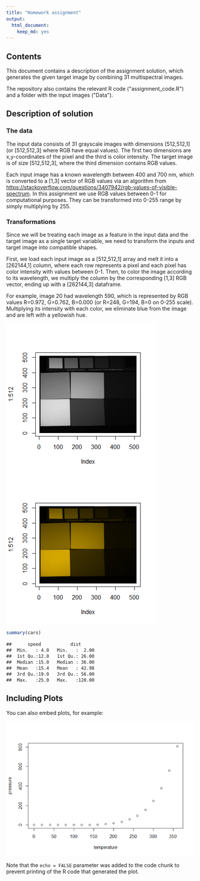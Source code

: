 ```yaml
---
title: "Homework assignment"
output: 
  html_document: 
    keep_md: yes
---
```




## Contents 

This document contains a description of the assignment solution, which generates the given target image by combining 31 multispectral images.

The repository also contains the relevant R code ("assignment_code.R") and a folder with the input images ("Data").

## Description of solution

### The data

The input data consists of 31 grayscale images with dimensions [512,512,1] (or [512,512,3] where RGB have equal values). The first two dimensions are x,y-coordinates of the pixel and the third is color intensity. The target image is of size [512,512,3], where the third dimension contains RGB values.

Each input image has a known wavelength between 400 and 700 nm, which is converted to a [1,3] vector of RGB values via an algorithm from <https://stackoverflow.com/questions/3407942/rgb-values-of-visible-spectrum>. In this assignment we use RGB values between 0-1 for computational purposes. They can be transformed into 0-255 range by simply multiplying by 255.

### Transformations 

Since we will be treating each image as a feature in the input data and the target image as a single target variable, we need to transform the inputs and target image into compatible shapes. 

First, we load each input image as a [512,512,1] array and melt it into a [262144,1] column, where each row represents a pixel and each pixel has color intensity with values between 0-1. Then, to color the image according to its wavelength, we multiply the column by the corresponding [1,3] RGB vector, ending up with a [262144,3] dataframe.  

For example, image 20 had wavelength 590, which is represented by RGB values R=0.972, G=0.762, B=0.000 (or R=248, G=194, B=0 on 0-255 scale). Multiplying its intensity with each color, we eliminate blue from the image and are left with a yellowish hue. 

![Original](Other\img20.png)![Colored](Other\img20_col.png)



```r
summary(cars)
```

```
##      speed           dist       
##  Min.   : 4.0   Min.   :  2.00  
##  1st Qu.:12.0   1st Qu.: 26.00  
##  Median :15.0   Median : 36.00  
##  Mean   :15.4   Mean   : 42.98  
##  3rd Qu.:19.0   3rd Qu.: 56.00  
##  Max.   :25.0   Max.   :120.00
```

## Including Plots

You can also embed plots, for example:

![](README_files/figure-html/pressure-1.png)<!-- -->

Note that the `echo = FALSE` parameter was added to the code chunk to prevent printing of the R code that generated the plot.
